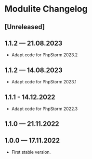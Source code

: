 # Modulite Changelog

## [Unreleased]

## 1.1.2 — 21.08.2023

- Adapt code for PhpStorm 2023.2

## 1.1.2 — 14.08.2023

- Adapt code for PhpStorm 2023.1

## 1.1.1 - 14.12.2022

- Adapt code for PhpStorm 2022.3

## 1.1.0 — 21.11.2022

## 1.0.0 — 17.11.2022

- First stable version.
